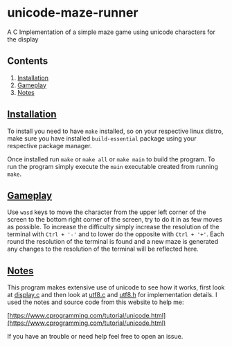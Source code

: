 # unicode-maze-runner
A C Implementation of a simple maze game using unicode characters for the display

## Contents
1. [Installation](#Installation)
2. [Gameplay](#Gameplay)
3. [Notes](#Notes)

## [Installation](#Installation)
To install you need to have `make` installed, so on your respective linux distro, make sure you have installed `build-essential` package using your respective package manager.

Once installed run `make` or `make all` or `make main` to build the program. To run the program simply execute the `main` executable created from running `make`.


## [Gameplay](#Gameplay)
Use `wasd` keys to move the character from the upper left corner of the screen to the bottom right corner of the screen, try to do it in as few moves as possible. To increase the difficulty simply increase the resolution of the terminal with `Ctrl + '-'` and to lower do the opposite with `Ctrl + '+'`. Each round the resolution of the terminal is found and a new maze is generated any changes to the resolution of the terminal will be reflected here.


## [Notes](#Notes)
This program makes extensive use of unicode to see how it works, first look at [display.c](./display.c) and then look at [utf8.c](./utf8.c) and [utf8.h](./utf8.h) for implementation details. I used the notes and source code from this website to help me:

[https://www.cprogramming.com/tutorial/unicode.html](https://www.cprogramming.com/tutorial/unicode.html)

If you have an trouble or need help feel free to open an issue.
